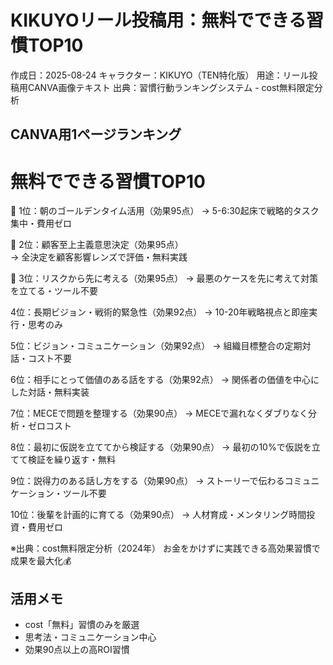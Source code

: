 # KIKUYOリール投稿用：無料でできる習慣TOP10

作成日：2025-08-24
キャラクター：KIKUYO（TEN特化版）
用途：リール投稿用CANVA画像テキスト
出典：習慣行動ランキングシステム - cost無料限定分析

## CANVA用1ページランキング

# 無料でできる習慣TOP10

🥇 1位：朝のゴールデンタイム活用（効果95点）
   → 5-6:30起床で戦略的タスク集中・費用ゼロ

🥈 2位：顧客至上主義意思決定（効果95点）  
   → 全決定を顧客影響レンズで評価・無料実践

🥉 3位：リスクから先に考える（効果95点）
   → 最悪のケースを先に考えて対策を立てる・ツール不要

4位：長期ビジョン・戦術的緊急性（効果92点）
    → 10-20年戦略視点と即座実行・思考のみ

5位：ビジョン・コミュニケーション（効果92点）
    → 組織目標整合の定期対話・コスト不要

6位：相手にとって価値のある話をする（効果92点）
    → 関係者の価値を中心にした対話・無料実装

7位：MECEで問題を整理する（効果90点）
    → MECEで漏れなくダブりなく分析・ゼロコスト

8位：最初に仮説を立ててから検証する（効果90点）
    → 最初の10%で仮説を立てて検証を繰り返す・無料

9位：説得力のある話し方をする（効果90点）
    → ストーリーで伝わるコミュニケーション・ツール不要

10位：後輩を計画的に育てる（効果90点）
     → 人材育成・メンタリング時間投資・費用ゼロ

※出典：cost無料限定分析（2024年）
お金をかけずに実践できる高効果習慣で成果を最大化💰

## 活用メモ
- cost「無料」習慣のみを厳選
- 思考法・コミュニケーション中心
- 効果90点以上の高ROI習慣